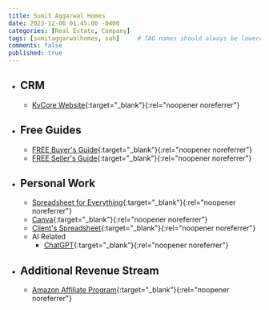 ```yaml
---
title: Sumit Aggarwal Homes
date: 2023-12-06 01:45:00 -0400
categories: [Real Estate, Company]
tags: [sumitaggarwalhomes, sah]     # TAG names should always be lowercase
comments: false
published: true
---
```


* ## CRM
    * [KvCore Website](https://sumitaggarwal.exprealty.com/){:target="_blank"}{:rel="noopener noreferrer"}

* ## Free Guides
    * [FREE Buyer's Guide](https://sumitaggarwal.exprealty.com/ask/9c974f1391bfaff2859d922d854c5c56){:target="_blank"}{:rel="noopener noreferrer"}
    * [FREE Seller's Guide](https://sumitaggarwal.exprealty.com/ask/3bbad880047bbfadc2feaf6b3bdb0f8c){:target="_blank"}{:rel="noopener noreferrer"}

* ## Personal Work
    * [Spreadsheet for Everything](https://docs.google.com/spreadsheets/d/1iA-husZ-32jvsDiNqSBbbr2-pR_VzYfbOcToXCK4jE4/edit?pli=1#gid=0){:target="_blank"}{:rel="noopener noreferrer"}
    * [Canva](https://www.canva.com/folder/FAFwI_C2OnQ){:target="_blank"}{:rel="noopener noreferrer"}
    * [Client's Spreadsheet](https://docs.google.com/spreadsheets/d/1okr6-jT-O9LT8w-k3kXZFnUCL9YjAiOIfwCYL2jTIQc/edit#gid=0){:target="_blank"}{:rel="noopener noreferrer"}
    * AI Related
        * [ChatGPT](https://chat.openai.com/){:target="_blank"}{:rel="noopener noreferrer"}

* ## Additional Revenue Stream
    * [Amazon Affiliate Program](https://affiliate-program.amazon.com/home){:target="_blank"}{:rel="noopener noreferrer"}